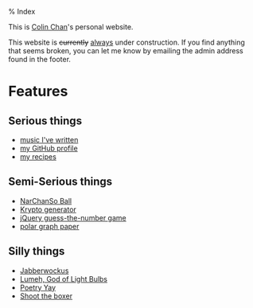 % Index

This is [Colin Chan](/colin)'s personal website.

<p class="notice">
This website is <del>currently</del> <ins>always</ins> under construction. If
you find anything that seems broken, you can let me know by emailing the admin
address found in the footer.
</p>

# Features

## Serious things

*   [music I've written](/music.html)
*   [my GitHub profile](https://github.com/kalgynirae/)
*   [my recipes](/recipes/)

## Semi-Serious things

*   [NarChanSo Ball](//wiki.lumeh.org/games/narchanso-ball/)
*   [Krypto generator](/krypto.html)
*   [jQuery guess-the-number game](/guess/)
*   [polar graph paper](/media/polar%20graph%20paper.pdf)

## Silly things

*   [Jabberwockus](/jabberwockus.html)
*   [Lumeh, God of Light Bulbs](/lumeh.html)
*   [Poetry Yay](/poetry-yay.html)
*   [Shoot the boxer](/boxer.html)
